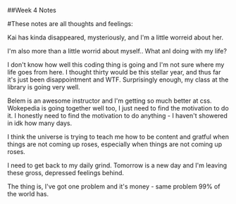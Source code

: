 ##Week 4 Notes

#These notes are all thoughts and feelings:

Kai has kinda disappeared, mysteriously, and I'm a little worreid about her. 

I'm also more than a little worrid about myself.. What anI doing with my life?

I don't know how well this coding thing is going and I'm not sure where my life goes from here. I thought thirty would be this stellar year, and thus far it's just been disappointment and WTF. Surprisingly enough, my class at the library is going very well. 

Belem is an awesome instructor and I'm getting so much better at css. Wokepedia is going together well too, I just need to find the motivation to do it. I honestly need to find the motivation to do anything - I haven't showered in idk how many days.

I think the universe is trying to teach me how to be content and gratful when things are not coming up roses, especially when things are not coming up roses. 

I need to get back to my daily grind. Tomorrow is a new day and I'm leaving these gross, depressed feelings behind.

The thing is, I've got one problem and it's money - same problem 99% of the world has. 

